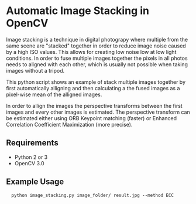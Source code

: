# Automatic Image Stacking in OpenCV

Image stacking is a technique in digital photograpy where multiple from the same scene are "stacked" together
in order to reduce image noise caused by a high ISO values. This allows for creating low noise low at low light conditions.
In order to fuse multiple images together the pixels in all photos needs to aligned with each other,
which is usually not possible when taking images without a tripod.

This python script shows an example of stack multiple images together by first automatically alligning and then calculating
a the fused images as a pixel-wise mean of the alligned images. 

In order to allign the images the perspective transforms between the first images and every other images is estimated. 
The perspective transform can be estimated either using ORB Keypoint matching (faster) or
Enhanced Correlation Coefficient Maximization (more precise).

## Requirements
- Python 2 or 3
- OpenCV 3.0

## Example Usage

```
  python image_stacking.py image_folder/ result.jpg --method ECC
```

